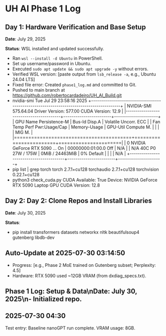 # UH AI Phase 1 Log

## Day 1: Hardware Verification and Base Setup

**Date**: July 29, 2025

**Status**: WSL installed and updated successfully.
- Ran `wsl --install -d Ubuntu` in PowerShell.
- Set up username/password in Ubuntu.
- Executed `sudo apt update && sudo apt upgrade -y` without errors.
- Verified WSL version: [paste output from `lsb_release -a`, e.g., Ubuntu 24.04 LTS]
- Fixed file error: Created `phase1_log.md` and committed to Git.
- Pushed to main branch at https://github.com/robertocardadeiro/UH_AI_Build.git
- nvidia-smi
Tue Jul 29 23:58:16 2025
+-----------------------------------------------------------------------------------------+
| NVIDIA-SMI 575.64.04              Driver Version: 577.00         CUDA Version: 12.9     |
|-----------------------------------------+------------------------+----------------------+
| GPU  Name                 Persistence-M | Bus-Id          Disp.A | Volatile Uncorr. ECC |
| Fan  Temp   Perf          Pwr:Usage/Cap |           Memory-Usage | GPU-Util  Compute M. |
|                                         |                        |               MIG M. |
|=========================================+========================+======================|
|   0  NVIDIA GeForce RTX 5090 ...    On  |   00000000:01:00.0 Off |                  N/A |
| N/A   40C    P0             27W /  175W |       0MiB /  24463MiB |      0%      Default |
|                                         |                        |                  N/A |
+-----------------------------------------+------------------------+----------------------+
- pip list | grep torch
torch                    2.7.1+cu128
torchaudio               2.7.1+cu128
torchvision              0.22.1+cu128           
- python3 check_cuda.py
CUDA Available: True
Device: NVIDIA GeForce RTX 5090 Laptop GPU
CUDA Version: 12.8

## Day 2: Day 2: Clone Repos and Install Libraries

**Date**: July 30, 2025

**Status**: 
- pip install transformers datasets networkx nltk beautifulsoup4 gutenberg libdb-dev

## Auto-Update at 2025-07-30 03:14:50
- Progress: [e.g., Phase 2 MoE trained on Gutenberg subset; Perplexity: 4.5]
- Hardware: RTX 5090 used ~12GB VRAM (from dxdiag_specs.txt).
## Phase 1 Log: Setup & Data\nDate: July 30, 2025\n- Initialized repo.

## 2025-07-30 04:30
Test entry: Baseline nanoGPT run complete. VRAM usage: 8GB.
